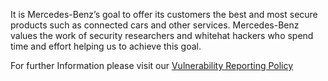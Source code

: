 <!-- SPDX-License-Identifier: MIT --->
It is Mercedes-Benz’s goal to offer its customers the best and most secure products such as connected cars and other services. Mercedes-Benz values the work of security researchers and whitehat hackers who spend time and effort helping us to achieve this goal.

For further Information please visit our [Vulnerability Reporting Policy](https://www.mercedes-benz.com/whitehat/)


